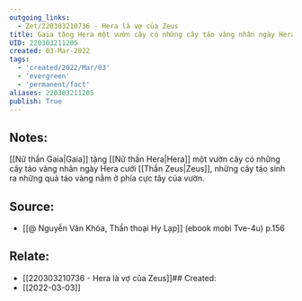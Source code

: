 ```yaml
---
outgoing_links:
  - Zet/220303210736 - Hera là vợ của Zeus
title: Gaia tặng Hera một vườn cây có những cây táo vàng nhân ngày Hera cưới Zeus
UID: 220303211205
created: 03-Mar-2022
tags:
  - 'created/2022/Mar/03'
  - 'evergreen'
  - 'permanent/fact'
aliases: 220303211205
publish: True
---
```

## Notes:
[[Nữ thần Gaia|Gaia]] tặng [[Nữ thần Hera|Hera]] một vườn cây có những cây táo vàng nhân ngày Hera cưới [[Thần Zeus|Zeus]], những cây táo sinh ra những quả táo vàng nằm ở phía cực tây của vườn.

## Source:
- [[@ Nguyễn Văn Khỏa, Thần thoại Hy Lạp]] (ebook mobi Tve-4u) p.156

## Relate:
- [[220303210736 - Hera là vợ của Zeus]]## Created:
- [[2022-03-03]]

